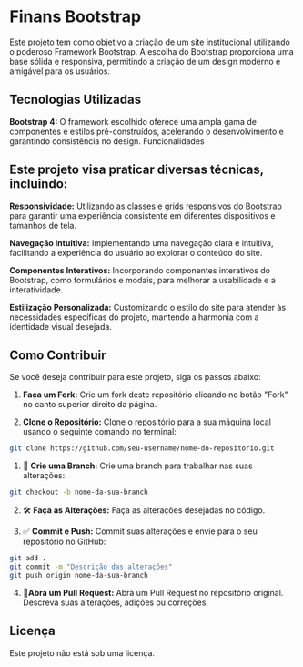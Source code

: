 # Finans Bootstrap

Este projeto tem como objetivo a criação de um site institucional utilizando o poderoso Framework Bootstrap. A escolha do Bootstrap proporciona uma base sólida e responsiva, permitindo a criação de um design moderno e amigável para os usuários.

## Tecnologias Utilizadas
**Bootstrap 4:** O framework escolhido oferece uma ampla gama de componentes e estilos pré-construídos, acelerando o desenvolvimento e garantindo consistência no design.
Funcionalidades

## Este projeto visa praticar diversas técnicas, incluindo:

**Responsividade:** Utilizando as classes e grids responsivos do Bootstrap para garantir uma experiência consistente em diferentes dispositivos e tamanhos de tela.

**Navegação Intuitiva:** Implementando uma navegação clara e intuitiva, facilitando a experiência do usuário ao explorar o conteúdo do site.

**Componentes Interativos:** Incorporando componentes interativos do Bootstrap, como formulários e modais, para melhorar a usabilidade e a interatividade.

**Estilização Personalizada:** Customizando o estilo do site para atender às necessidades específicas do projeto, mantendo a harmonia com a identidade visual desejada.

## Como Contribuir
Se você deseja contribuir para este projeto, siga os passos abaixo:

1. **Faça um Fork:** Crie um fork deste repositório clicando no botão "Fork" no canto superior direito da página.

2. **Clone o Repositório:** Clone o repositório para a sua máquina local usando o seguinte comando no terminal:

```bash
git clone https://github.com/seu-username/nome-do-repositorio.git
```

1. 🌿 **Crie uma Branch:** Crie uma branch para trabalhar nas suas alterações:
```bash
git checkout -b nome-da-sua-branch
```
2. 🛠️ **Faça as Alterações:** Faça as alterações desejadas no código.

3. ✅ **Commit e Push:** Commit suas alterações e envie para o seu repositório no GitHub:

```bash
git add .
git commit -m "Descrição das alterações"
git push origin nome-da-sua-branch
```

4. 🔗**Abra um Pull Request:** Abra um Pull Request no repositório original. Descreva suas alterações, adições ou correções.

## Licença
Este projeto não está sob uma licença.
